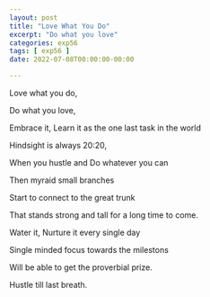 ```yaml
---
layout: post
title: "Love What You Do"
excerpt: "Do what you love"
categories: exp56
tags: [ exp56 ]
date: 2022-07-08T00:00:00-00:00

---
```


Love what you do,

Do what you love,

Embrace it, Learn it as the one last task in the world

Hindsight is always 20:20,

When you hustle and Do whatever you can

Then myraid small branches 

Start to connect to the great trunk

That stands strong and tall for a long time to come.

Water it, Nurture it every single day

Single minded focus towards the milestons

Will be able to get the proverbial prize.

Hustle till last breath.
